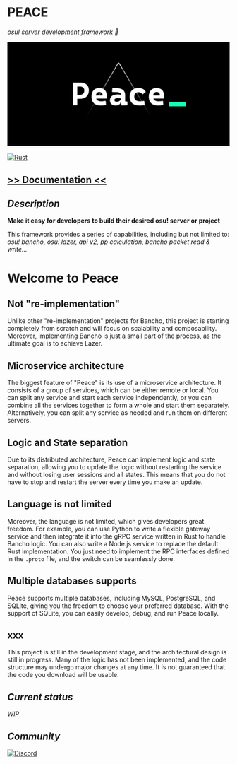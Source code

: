 # PEACE

*osu! server development framework 🚀*

<p align="center">
  <img src="/docs/media/peacev1.gif">
</p>

[![Rust](https://forthebadge.com/images/badges/made-with-rust.svg)](https://forthebadge.com)

## [>> Documentation <<](https://peace.osu.icu/)



## *Description*

**Make it easy for developers to build their desired osu! server or project**

This framework provides a series of capabilities, including but not limited to: *osu! bancho, osu! lazer, api v2, pp calculation, bancho packet read & write...*

# Welcome to Peace

## Not "re-implementation"

Unlike other "re-implementation" projects for Bancho,
this project is starting completely from scratch and will focus on scalability and composability.
Moreover, implementing Bancho is just a small part of the process, as the ultimate goal is to achieve Lazer.

## Microservice architecture

The biggest feature of "Peace" is its use of a microservice architecture.
It consists of a group of services, which can be either remote or local.
You can split any service and start each service independently,
or you can combine all the services together to form a whole and start them separately.
Alternatively, you can split any service as needed and run them on different servers.

## Logic and State separation

Due to its distributed architecture,
Peace can implement logic and state separation,
allowing you to update the logic without restarting the service
and without losing user sessions and all states.
This means that you do not have to stop and restart the server every time you make an update.

## Language is not limited

Moreover, the language is not limited, which gives developers great freedom.
For example, you can use Python to write a flexible gateway service
and then integrate it into the gRPC service written in Rust to handle Bancho logic.
You can also write a Node.js service to replace the default Rust implementation.
You just need to implement the RPC interfaces defined in the `.proto` file,
and the switch can be seamlessly done.

## Multiple databases supports

Peace supports multiple databases,
including MySQL, PostgreSQL, and SQLite,
giving you the freedom to choose your preferred database.
With the support of SQLite, you can easily develop, debug, and run Peace locally.

## xxx

This project is still in the development stage,
and the architectural design is still in progress.
Many of the logic has not been implemented,
and the code structure may undergo major changes at any time.
It is not guaranteed that the code you download will be usable.

## *Current status*

*WIP*

## *Community*

[![Discord](https://discordapp.com/api/guilds/817149875635879997/widget.png?style=banner3)](https://discord.gg/6YKQMPpMrz)
